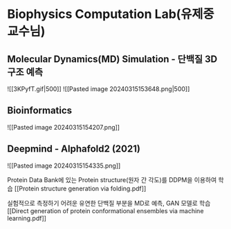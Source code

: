 # Biophysics Computation Lab(유제중 교수님)
## Molecular Dynamics(MD) Simulation - 단백질 3D 구조 예측

![[3KPyfT.gif|500]]
![[Pasted image 20240315153648.png|500]]
## Bioinformatics
![[Pasted image 20240315154207.png]]

## Deepmind - Alphafold2 (2021)
![[Pasted image 20240315154335.png]]


Protein Data Bank에 있는 Protein structure(원자 간 각도)를 DDPM을 이용하여 학습
[[Protein structure generation via folding.pdf]]

실험적으로 측정하기 어려운 유연한 단백질 부분을 MD로 예측, GAN 모델로 학습
[[Direct generation of protein conformational ensembles via machine learning.pdf]]